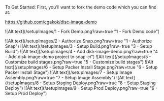 To Get Started:
First, you'll want to fork the demo code which you can find at:

https://github.com/cgakok/disc-image-demo

![Alt text](/setupImages/1 - Fork Demo.png?raw=true "1 - Fork Demo code")

![Alt text](/setupImages/2 - Authorize Snap.png?raw=true "1 - Authorize Snap")
![Alt text](/setupImages/3 - Setup Build.png?raw=true "3 - Setup Build")
![Alt text](/setupImages/4 - Add disk-image-demo.png?raw=true "4 - Add disk-image-demo project to snap-ci")
![Alt text](/setupImages/5 - Customize build stages.png?raw=true "5 - Customize build stages")
![Alt text](/setupImages/6 - Setup Packer Install Stage.png?raw=true "6 - Setup Packer Install Stage")
![Alt text](/setupImages/7 - Setup Image Assembly.png?raw=true "7 - Setup Image Assembly")
![Alt text](/setupImages/8 - Setup Staging Deploy.png?raw=true "8 - Setup Staging Deploy")
![Alt text](/setupImages/9 - Setup Prod Deploy.png?raw=true "9 - Setup Prod Deploy")

